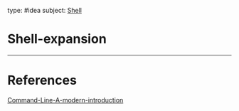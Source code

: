 type: #idea
subject: [Shell](Shell.md)
<!-- Subject should be a hub note -->
# Shell-expansion

<!--
	Write three to five sentences in your own words
	Assume that the reader will have no context
	Include sources
	Link to other ideas
-->

---
# References
<!-- What references back up this idea -->
[Command-Line-A-modern-introduction](Command-Line-A-modern-introduction.md)